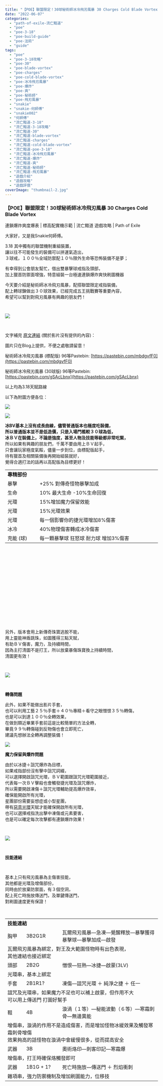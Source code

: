 ```yaml
---
title: "【POE】聯盟限定！30球秘術師冰冷飛刃風暴 30 Charges Cold Blade Vortex | 連鎖爆炸爽度爆表 | 標高配實機示範 | 流亡黯道 遊戲攻略 | Path of Exile"
date: "2022-06-07"
categories: 
  - "path-of-exile-流亡黯道"
  - "poe"
  - "poe-3-18"
  - "poe-build-guide"
  - "poe-法術"
  - "guide"
tags: 
  - "poe"
  - "poe-3-18攻略"
  - "poe-30"
  - "poe-blade-vortex"
  - "poe-charges"
  - "poe-cold-blade-vortex"
  - "poe-冰冷飛刃風暴"
  - "poe-爆炸"
  - "poe-爽"
  - "poe-秘術師"
  - "poe-飛刃風暴"
  - "snakie"
  - "snakie-何師傅"
  - "snakie002"
  - "何師傅"
  - "流亡黯道-3-18"
  - "流亡黯道-3-18攻略"
  - "流亡黯道-30"
  - "流亡黯道-blade-vortex"
  - "流亡黯道-charges"
  - "流亡黯道-cold-blade-vortex"
  - "流亡黯道-poe-3-18"
  - "流亡黯道-冰冷飛刃風暴"
  - "流亡黯道-爆炸"
  - "流亡黯道-爽"
  - "流亡黯道-秘術師"
  - "流亡黯道-飛刃風暴"
  - "遊戲介紹"
  - "遊戲攻略"
  - "遊戲評價"
coverImage: "thumbnail-2.jpg"
---
```


### 【POE】聯盟限定！30球秘術師冰冷飛刃風暴 30 Charges Cold Blade Vortex  
連鎖爆炸爽度爆表 | 標高配實機示範 | 流亡黯道 遊戲攻略 | Path of Exile

  
大家好，又是我Snakie何師傅。  

  
3.18 其中獨有的聯盟機制重組裝置，  
讓以往不可能發生的裝備可以拼運氣造出，  
３球戒，１００％全域防禦配１０％限外生命等恐怖裝備不是夢；  

  
有幸得到公會朋友幫忙，借出雙暴擊球戒指及頭部，  
加上獵首防禦面增強，特意組裝一台極速連鎖爆炸爽快刷圖機器  

  
今天要介紹是秘術師冰冷飛刃風暴，配搭聯盟限定戒指裝備，  
配上轉球鍊做出３０球效果，已經完成五王挑戰賽等重要內容，  
希望可以幫到對飛刃風暴有興趣的朋友們！  

  
   

  
![](WordPress/4-1-1024x727.png)  

  
   

  
文字補完 [原文連結](https://snakie002hosifu.blog/3-1830cbv/) (關於影片沒有提供的內容)：  

  
圖片只在Blog上提供，不便之處敬請留意！  

  
秘術師冰冷飛刃風暴 (標配版) 96等Pastebin: [https://pastebin.com/mbdgvfF0](https://pastebin.com/mbdgvfF0)  

  
秘術師冰冷飛刃風暴 (30球版) 96等Pastebin: [https://pastebin.com/gSAcLbnx](https://pastebin.com/gSAcLbnx)  

  
以上均為3.18天賦路線  

  
以下為附圖方便各位：  

  
![](WordPress/1-2-1024x568.png)  

  
![](WordPress/2-2.png)  

  
**冰BV基本上沒有成長曲線，儘管普通版本也極度吃裝備，  
所以普通版本並不是低造價，只是入場門檻較３０球為低，  
冰ＢＶ在裝備上，不論是強度，甚至人物及技能等級都非常吃緊，**  
所以如果有興趣的朋友們，千萬不要由用上ＢＶ起手，  
只會讓玩家極度氣餒，儘量一步到位，由標配版起手，  
待有獵首及相關裝備後再開始組裝就好，  
覺得合適打法的話再以高配版為目標更好！  
  
  
  
  
  
  
  
  
  
  
  
  
  
  
  
  
  
  
  
  
  
  
  
  
  
  
  
  
  
  
  
  
  
  

<table style="height: 477px;" width="841"><tbody><tr><td colspan="2" width="517"><strong>專精部份</strong></td></tr><tr><td width="97">暴擊</td><td width="420">+25% 對傳奇怪物暴擊加成</td></tr><tr><td width="97">生命</td><td width="420">10% 最大生命 -10%生命回復</td></tr><tr><td width="97">光環</td><td width="420">15%增加魔力保留效能</td></tr><tr><td width="97">光環</td><td width="420">15%光環效果</td></tr><tr><td width="97">光環</td><td width="420">每一個影響你的捷光環增加8%傷害</td></tr><tr><td width="97">冰冷</td><td width="420">40%物理傷害轉成冰冷傷害</td></tr><tr><td width="97">充能 (球)</td><td width="420">每一顆暴擊球 狂怒球 耐力球 增加3%傷害</td></tr></tbody></table>

  
   

  
另外，版本會用上新傳奇珠寶逃脫不能，  
用上靈能神盾跳珠，如圖獲得三點天賦，  
有助ＢＶ傷害，魔力，及持續時間，  
因為主打清圖不是打王，所以放棄暴傷珠寶換上持續時間，  
清圖更有效！  

  
   

  
![](WordPress/3-2.png)  

  
   

  
**轉傷問題**  

  
此外，如果不能做出影片手套，  
也可以利用工藝２５％手套＋４０％專精＋看守之眼憎恨３５％轉傷，  
也是可以到達１００％全轉效果，  
在做到類近畢業手套前這是比較簡單的方法全轉，  
畢竟９９％轉傷碰到反物傷也會立即死亡，  
建議先想辦法全轉再調整裝備！  

  
![](WordPress/6.png)  

  
**魔力保留與爆炸問題**  

  
由於以冰捷＋詛咒爆炸為目標，  
如果戒指部份沒有擊中詛咒詞綴，  
可以選擇開啟詛咒光環，ＢＶ範圍跟詛咒光環範圍接近，  
代表每一次ＢＶ擊殺也會觸發捷光環及詛咒爆炸，  
所以需要開啟凍傷＋詛咒光環輔助提高爆炸效率，  
確保能開啟所有光環，  
星團部份需要妄想症或小型星團，  
帶有[惡意光環](https://poedb.tw/tw/Spiteful_Presence)天賦才能確保開啟所有光環，  
也可以選擇戒指洗出擊中凍傷或元素要害，  
也是可以確定每次攻擊都有連鎖爆炸效果！  

  
   

  
![](WordPress/5.png)  

  
   

  
**技能連結**  

  
   

  
基本上只有飛刃風暴為主傷害技能，  
其他都是光環及增傷部份，  
同時由於放棄防禦面，有３個空洞，  
配上死亡時施放傳送門，及單鍵傳送門，  
對刷圖速度更有保證！  

  
   
  
  
  
  
  
  
  
  
  
  
  
  
  
  
  
  
  
  
  
  
  
  
  
  
  
  
  
  
  
  
  
  
  
  
  
  
  
  
  
  
  
  
  
  
  
  
  
  
  
  
  
  
  
  

<table style="height: 872px;" width="830"><tbody><tr><td colspan="3" width="604"><strong>技能連結</strong></td></tr><tr><td width="59">胸甲</td><td width="120">3B2G1R</td><td width="425">瓦爾飛刃風暴—急凍—覺醒釋放—暴擊獲得暴擊球—暴擊加成—啟發</td></tr><tr><td colspan="3" width="604">瓦爾飛刃風暴為綁定，對王及大範圍怪物時有出色表現，<br>其他連結也接近綁定</td></tr><tr><td width="59">頭部</td><td width="120">2B2G</td><td width="425">憎恨—狂熱—冰捷—啟蒙(3LV)</td></tr><tr><td colspan="3" width="604">光環串，基本上綁定</td></tr><tr><td width="59">手套</td><td width="120">2B1R1?</td><td width="425">凍傷—詛咒光環 ＋ 純淨之捷 ＋ 任一</td></tr><tr><td colspan="3" width="604">詛咒及光環串，如果魔力不足也可以補上啟蒙，但作用不大<br>可以用上傳送門 打圖好幫手</td></tr><tr><td width="59">鞋</td><td width="120">4B</td><td width="425">漩渦（１等）—秘能波動（６等）—寒霜刺骨—無邊異能</td></tr><tr><td colspan="3" width="604">增傷串，漩渦的作用不是造成傷害，而是增加怪物冰緩效果及觸發寒霜刺骨增傷<br>效果夠高的話怪物在漩渦中會緩慢很多，從而提高安全</td></tr><tr><td width="59">武器</td><td width="120">3B</td><td width="425">奧術烙印—刺客印記—寒霜爆</td></tr><tr><td colspan="3" width="604">增傷串，打王時確保烙觸發即可</td></tr><tr><td width="59">武器</td><td width="120">1B1G + 1?</td><td width="425">死亡時施放—傳送門 ＋ 烈焰衝刺</td></tr><tr><td colspan="3" width="604">雜項串，強力防禦機制及增加刷圖能力，位移技</td></tr></tbody></table>

  
   

  
![](WordPress/2022-06-04-16-22-59.mp4_snapshot_10.47.294-1024x576.jpg)  

  
**裝備選擇**雙暴擊球戒指及頭盔不是必備，有就更好系列，  
由於今季要做出＋１暴擊球戒指也不是不可能，  
所以目標先以＋１暴擊球戒指出發，  
同時頭部＋２暴擊球需要合成或運氣，相比＋１球跟減冰抗，  
其實分別不大，不過３０球畫面的確療癒，  
反正不一定綁定，有就更好系列！  

  
   
  
  
  
  
  
  
  
  
  
  
  
  
  
  
  
  
  
  
  
  
  
  
  
  
  
  
  
  
  
  
  
  
  
  
  
  
  
  
  
  
  
  
  
  
  
  
  
  
  
  
  
  
  
  
  
  
  
  
  
  
  
  
  
  
  
  
  
  
  
  
  
  
  
  
  
  
  
  
  
  
  
  
  
  
  
  
  
  
  
  
  
  
  
  
  
  
  
  
  
  
  
  
  
  
  
  
  
  
  
  
  
  
  
  
  
  
  
  
  
  
  
  
  
  
  
  
  
  
  
  
  
  
  
  
  
  
  
  
  
  
  
  
  
  
  
  
  
  
  
  
  
  
  
  
  
  
  
  
  
  
  
  
  
  
  
  
  
  
  
  
  
  
  
  
  
  
  
  
  
  

<table style="height: 3137px;" width="862"><tbody><tr><td colspan="4" width="670"><strong>裝備選擇</strong></td></tr><tr><td width="54">胸甲</td><td width="73">祭禮束衣</td><td width="357">救贖 ＋ 聖戰基底</td><td width="187">／</td></tr><tr><td colspan="4" width="670">擊中獲得狂怒球 合 Ｔ０爆炸效果，合手祈禱有抗性<br>如果再有光環效果當然更好，機體極缺抗性，所以要看情況組裝</td></tr><tr><td width="54">頭部</td><td width="73">暴雪之冠</td><td width="357">督軍 ＋ 救贖基底</td><td width="187">飛刃風暴３０％持續時間</td></tr><tr><td colspan="4" width="670">＋１暴擊球 合 附近敵人減冰抗，合手祈禱有抗性<br>或是利用合成系統，做出雙暴擊球頭盔</td></tr><tr><td width="54">手套</td><td width="73">—</td><td width="357">—</td><td width="187">／</td></tr><tr><td colspan="4" width="670">如影片示範，上詞藍勢力需要２５％轉傷，前綴３５％轉傷，後綴神廟冰緩增傷<br>或上詞藍勢力３５％轉傷，工藝前綴２５％轉傷，後綴神廟增傷<br>紅勢力建議冰凍擴散或膽怯增傷</td></tr><tr><td width="54">鞋</td><td width="73">異色鞋</td><td width="357">狩獵 ＋ 救贖基底</td><td width="187">近期沒有擊殺獲得元素穿抗１０％</td></tr><tr><td colspan="4" width="670">流順之風，靈巧及猛攻，跟上一隊將軍戰吼鞋子一樣，標準打圖機動性鞋子</td></tr><tr><td width="54">武器</td><td width="73">潛能魔棒</td><td width="357"><a href="https://poedb.tw/tw/Void_Battery">https://poedb.tw/tw/Void_Battery</a></td><td width="187">品質轉為範圍效果</td></tr><tr><td colspan="4" width="670">綁定</td></tr><tr><td width="54">副手</td><td width="73">潛能魔棒</td><td width="357"><a href="https://poedb.tw/tw/Void_Battery">https://poedb.tw/tw/Void_Battery</a></td><td width="187">品質轉為範圍效果</td></tr><tr><td colspan="4" width="670">綁定</td></tr><tr><td width="54">項鍊</td><td width="73">激情之章</td><td width="357"><a href="https://poedb.tw/tw/Badge_of_the_Brotherhood">https://poedb.tw/tw/Badge_of_the_Brotherhood</a></td><td width="187">塗油上魅力</td></tr><tr><td colspan="4" width="670">綁定，如果缺敏可以考慮打上能力值催化劑，有助補敏<br>其他催化劑均無作用</td></tr><tr><td width="54">戒指１</td><td width="73">黃裝</td><td width="357">隨意</td><td width="187">／</td></tr><tr><td colspan="4" width="670">高配為雙暴擊戒，標配為補敏抗血，<br>中配可以選擇＋１暴擊球戒及擊中詛咒，可以節省魔力保留</td></tr><tr><td width="54">戒指２</td><td width="73">黃裝</td><td width="357">隨意</td><td width="187">／</td></tr><tr><td colspan="4" width="670">高配為雙暴擊戒，標配為補敏抗血，<br>中配可以選擇＋１暴擊球戒及擊中詛咒，可以節省魔力保留</td></tr><tr><td width="54">皮帶</td><td width="73">獵首</td><td width="357"><a href="https://poedb.tw/tw/Headhunter">https://poedb.tw/tw/Headhunter</a></td><td width="187">／</td></tr><tr><td colspan="4" width="670">強化後的獵首更適合這種零防禦清刷流派使用<br>還沒有獵首的朋友可以選擇洞洞腰＋精髓補力敏抗性即可</td></tr><tr><td width="54">珠寶</td><td width="73">巨型星團</td><td width="357">１２％冰冷傷害 （８天賦）</td><td width="187">一顆</td></tr><tr><td colspan="4" width="670">拂雪＋多綾之心＋任一<br>師傅也只是用兩技能而已，太貴了，能用就好，拂雪才是核心技能</td></tr><tr><td width="54">珠寶</td><td width="73">巨型星團</td><td width="357">１２％物理傷害 （８天賦）</td><td width="187">一顆</td></tr><tr><td colspan="4" width="670">放大＋原力加成＋碎鐵者<br>基本上綁定 也可以按個人調配 目標都是為了兩倍傷及基礎增傷</td></tr><tr><td width="54">珠寶</td><td width="73">中型星團</td><td width="357">１０％範圍傷害（４～５天賦）</td><td width="187">兩顆</td></tr><tr><td colspan="4" width="670">放大＋投入力量（一顆）<br>放大＋聳天威脅（一顆）如果暴擊球沒有１０顆以上，可能需要兩顆投入力量確保有５０％範圍效果</td></tr><tr><td width="54">珠寶</td><td width="73">妄想症</td><td width="357"><a href="https://poedb.tw/tw/Megalomaniac">https://poedb.tw/tw/Megalomaniac</a></td><td width="187"></td></tr><tr><td colspan="4" width="670">如前文所說需要惡意光環＋任一有用技能（拂雪，放大，維護地位等）<br>如果找不到惡意光環的話可選擇小型星團找出魔力保留或惡意光環天賦幫助魔力保留問題</td></tr><tr><td width="54">珠寶</td><td width="73">看守之眼</td><td width="357"><a href="https://poedb.tw/tw/Watchers_Eye">https://poedb.tw/tw/Watchers_Eye</a></td><td width="187">／</td></tr><tr><td colspan="4" width="670">如果暴擊率不足（暴擊球１０顆）的話，建議憎恨＋暴擊底率<br>如果暴擊率已經足夠，建議憎恨穿透及狂熱增傷，雙穿透太貴了</td></tr><tr><td width="54">珠寶</td><td width="73">禁忌血肉</td><td width="357"><a href="https://poedb.tw/tw/Forbidden_Flesh">https://poedb.tw/tw/Forbidden_Flesh</a></td><td width="187">一對</td></tr><tr><td colspan="4" width="670">昇華對珠，必需配合禁忌烈焰才能觸發相關效果<br>可選擇 毀滅之心 或 風暴雕塑者<br>兩者均有增傷效果，當然前者範圍效果才是流派主打<br>爆炸效果也會有增加，這對清圖能力有極大幫助！</td></tr><tr><td width="54">珠寶</td><td width="73">禁忌烈焰</td><td width="357"><a href="https://poedb.tw/tw/Forbidden_Flame">https://poedb.tw/tw/Forbidden_Flame</a></td><td width="187">一對</td></tr><tr><td colspan="4" width="670">昇華對珠，必需配合禁忌血肉才能觸發相關效果<br>可選擇 毀滅之心 或 風暴雕塑者<br>兩者均有增傷效果，當然前者範圍效果才是流派主打<br>爆炸效果也會有增加，這對清圖能力有極大幫助！</td></tr><tr><td width="54">珠寶</td><td width="73">逃脫不能</td><td width="357"><a href="https://poedb.tw/tw/Impossible_Escape">https://poedb.tw/tw/Impossible_Escape</a></td><td width="187">靈能神盾</td></tr><tr><td colspan="4" width="670">拿３點天賦增加整體能力，以及ＢＶ最重要持續時間<br>如果不需要３點天賦的話可再多開中型星團，不是綁定！</td></tr><tr><td width="54">珠寶</td><td width="73">黃裝</td><td width="357">—</td><td width="187">兩顆</td></tr><tr><td colspan="4" width="670">由於機體較為缺抗，珠寶可選擇免疫腐化之血及補上相關抗性<br>有空位可補上暴擊加成，物傷，冰冷傷等增傷詞綴</td></tr><tr><td colspan="4" width="670"></td></tr></tbody></table>

  
   

  
![](WordPress/AT-cm_Q0-nWgGSvDn9U2wZD_QbBQ.mp4_snapshot_00.02.412-1024x576.jpg)  

  
   

  
**感想心得****輸出：８／１０**  

  
輸出方面由於主推詛咒爆炸及狂怒球，  
會比主流主推光環效果及其他增傷詞較弱，  
一般頭目足以應付，奈何如果對比主流暴力流派，  
傷害只是不錯，沒有暴力層面，８分合理  

  
   

  
**生存：４／１０**由於機體接近０防禦，在對王或沒有獵首增益時接近一發入魂，  
防禦層面只有冰緩效果及傳送門，  
所以生存方面極低，沒有必死決心  
（不過打五玉真的能升等，師傅在打五玉升了一級，有獵首的話不止４分）  

  
   

  
**速度：１０／１０**  
放棄傷害層面換上完美爽快清圖能力及畫面效果，  
嘭嘭嘭的聲音絕對會上癮，完美１０分  

  
   

  
**造價：３／１０**  
流派並沒有成長曲線，標配版本也絕不便宜，  
而且單純討論性價比的話，雙暴擊球戒指在這種設計上沒有應有價值，  
３０球更傾向是爽快不是實用，３分差不多了  

  
   

  
**綜合評分****:** **６＋１／１０ 畫面向爽快刷圖流派 （１分為畫面分數）**如果單純以ＣＰ值計算的話流派分數會更低，  
可是若以爽快 速度 傷害來說，冰冷飛刃風暴不論畫面效果或是刷圖能力  
絕對是一級代表，而且某程度上運用了聯盟限定的３０球效果，是開心滴；  

  
不過平心而論算上造價及成效，這樣用上雙暴擊球戒指其實ＣＰ值甚低，  
所以如果不是對ＢＶ特別有興趣，而且資源方面較充裕的朋友們，  
入坑ＢＶ前要再三確認，這種玩法是貴而不強，但爽度爆表，爆炸是會上癮的  

  
差不多這樣了，希望可以幫到各位有興趣的玩家！  

  
希望可以幫到大家！謝謝你！  
如果想繼續看到遊戲攻略評價，各式各樣遊戲影片，  
請訂閱小弟Snakie何師傅的YouTube頻道！  
謝謝你！  

  
By Snakie何師傅  

  
YouTube: [Snakie002](https://www.youtube.com/channel/UCDOMLG_RBSoqVHK3sIYJeLA)  

  
Twitch: [Snakie002](https://www.twitch.tv/snakie002/)  

  
Blog: [Snakie002hosifu](https://snakie002hosifu.blog/)  

  
FB Page: [Snakie002](https://www.facebook.com/Snakie002/)  

  
IG Page: [Snakie002](https://www.instagram.com/snakie002/)
